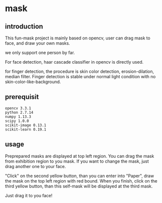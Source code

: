 # mask

## introduction
This fun-mask project is mainly based on opencv, user can drag mask to face, and draw your own masks.

we only support one person by far.

For face detection, haar cascade classifier in opencv is directly used. 

for finger detection, the procedure is skin color detection, erosion-dilation, median filter. Finger detection is stable under normal light condition with no skin-color-like-background.

## prerequisit
```
opencv 3.3.1
python 2.7.14 
numpy 1.13.3
scipy 1.0.0
scikit-image 0.13.1
scikit-learn 0.19.1
```

## usage
Preprepared masks are displayed at top left region. You can drag the mask from exhibition region to you mask. If you want to change the mask, just drag another one to your face.

"Click" on the second yellow button, than you can enter into "Paper", draw the mask on the top left region with red bound. When you finish, click on the third yellow button, than this self-mask will be displayed at the third mask. 

Just drag it to you face!
